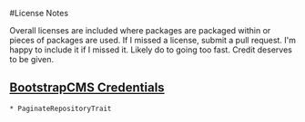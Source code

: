 #License Notes

Overall licenses are included where packages are packaged within or pieces of packages are used.
If I missed a license, submit a pull request. I'm happy to include it if I missed it.
Likely do to going too fast. Credit deserves to be given.

## [BootstrapCMS Credentials](https://github.com/BootstrapCMS/Credentials)

    * PaginateRepositoryTrait
